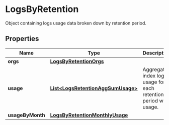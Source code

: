 # LogsByRetention

Object containing logs usage data broken down by retention period.

## Properties

| Name             | Type                                                                    | Description                                                       | Notes      |
| ---------------- | ----------------------------------------------------------------------- | ----------------------------------------------------------------- | ---------- |
| **orgs**         | [**LogsByRetentionOrgs**](LogsByRetentionOrgs.md)                       |                                                                   | [optional] |
| **usage**        | [**List&lt;LogsRetentionAggSumUsage&gt;**](LogsRetentionAggSumUsage.md) | Aggregated index logs usage for each retention period with usage. | [optional] |
| **usageByMonth** | [**LogsByRetentionMonthlyUsage**](LogsByRetentionMonthlyUsage.md)       |                                                                   | [optional] |
